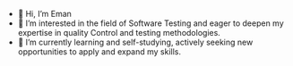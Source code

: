 - 👋 Hi, I’m Eman
- 👀 I’m interested in the field of Software Testing and eager to deepen my expertise in quality Control and testing methodologies.
- 🌱 I’m currently learning and self-studying, actively seeking new opportunities to apply and expand my skills.
